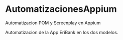 # AutomatizacionesAppium
Automatizacion POM y Screenplay en Appium

Automatizacion de la App EriBank en los dos modelos.
